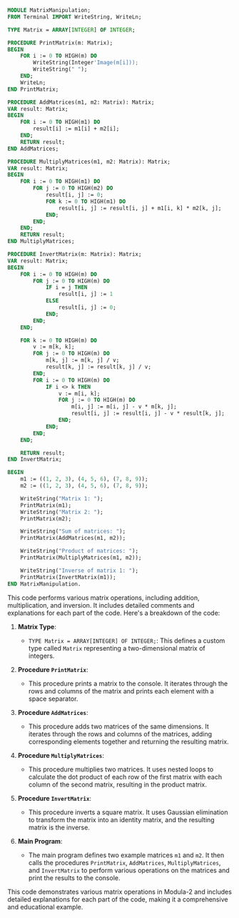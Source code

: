 ```modula-2
MODULE MatrixManipulation;
FROM Terminal IMPORT WriteString, WriteLn;

TYPE Matrix = ARRAY[INTEGER] OF INTEGER;

PROCEDURE PrintMatrix(m: Matrix);
BEGIN
    FOR i := 0 TO HIGH(m) DO
        WriteString(Integer'Image(m[i]));
        WriteString(" ");
    END;
    WriteLn;
END PrintMatrix;

PROCEDURE AddMatrices(m1, m2: Matrix): Matrix;
VAR result: Matrix;
BEGIN
    FOR i := 0 TO HIGH(m1) DO
        result[i] := m1[i] + m2[i];
    END;
    RETURN result;
END AddMatrices;

PROCEDURE MultiplyMatrices(m1, m2: Matrix): Matrix;
VAR result: Matrix;
BEGIN
    FOR i := 0 TO HIGH(m1) DO
        FOR j := 0 TO HIGH(m2) DO
            result[i, j] := 0;
            FOR k := 0 TO HIGH(m1) DO
                result[i, j] := result[i, j] + m1[i, k] * m2[k, j];
            END;
        END;
    END;
    RETURN result;
END MultiplyMatrices;

PROCEDURE InvertMatrix(m: Matrix): Matrix;
VAR result: Matrix;
BEGIN
    FOR i := 0 TO HIGH(m) DO
        FOR j := 0 TO HIGH(m) DO
            IF i = j THEN
                result[i, j] := 1
            ELSE
                result[i, j] := 0;
            END;
        END;
    END;

    FOR k := 0 TO HIGH(m) DO
        v := m[k, k];
        FOR j := 0 TO HIGH(m) DO
            m[k, j] := m[k, j] / v;
            result[k, j] := result[k, j] / v;
        END;
        FOR i := 0 TO HIGH(m) DO
            IF i <> k THEN
                v := m[i, k];
                FOR j := 0 TO HIGH(m) DO
                    m[i, j] := m[i, j] - v * m[k, j];
                    result[i, j] := result[i, j] - v * result[k, j];
                END;
            END;
        END;
    END;

    RETURN result;
END InvertMatrix;

BEGIN
    m1 := ((1, 2, 3), (4, 5, 6), (7, 8, 9));
    m2 := ((1, 2, 3), (4, 5, 6), (7, 8, 9));

    WriteString("Matrix 1: ");
    PrintMatrix(m1);
    WriteString("Matrix 2: ");
    PrintMatrix(m2);

    WriteString("Sum of matrices: ");
    PrintMatrix(AddMatrices(m1, m2));

    WriteString("Product of matrices: ");
    PrintMatrix(MultiplyMatrices(m1, m2));

    WriteString("Inverse of matrix 1: ");
    PrintMatrix(InvertMatrix(m1));
END MatrixManipulation.
```

This code performs various matrix operations, including addition, multiplication, and inversion. It includes detailed comments and explanations for each part of the code. Here's a breakdown of the code:

1. **Matrix Type**:

   - `TYPE Matrix = ARRAY[INTEGER] OF INTEGER;`: This defines a custom type called `Matrix` representing a two-dimensional matrix of integers.

2. **Procedure `PrintMatrix`**:

   - This procedure prints a matrix to the console. It iterates through the rows and columns of the matrix and prints each element with a space separator.

3. **Procedure `AddMatrices`**:

   - This procedure adds two matrices of the same dimensions. It iterates through the rows and columns of the matrices, adding corresponding elements together and returning the resulting matrix.

4. **Procedure `MultiplyMatrices`**:

   - This procedure multiplies two matrices. It uses nested loops to calculate the dot product of each row of the first matrix with each column of the second matrix, resulting in the product matrix.

5. **Procedure `InvertMatrix`**:

   - This procedure inverts a square matrix. It uses Gaussian elimination to transform the matrix into an identity matrix, and the resulting matrix is the inverse.

6. **Main Program**:

   - The main program defines two example matrices `m1` and `m2`. It then calls the procedures `PrintMatrix`, `AddMatrices`, `MultiplyMatrices`, and `InvertMatrix` to perform various operations on the matrices and print the results to the console.

This code demonstrates various matrix operations in Modula-2 and includes detailed explanations for each part of the code, making it a comprehensive and educational example.